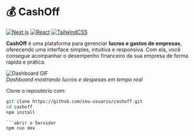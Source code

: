 # 💰 CashOff

[![Next.js](https://img.shields.io/badge/Next.js-13.5.1-black?logo=next.js)](https://nextjs.org/) [![React](https://img.shields.io/badge/React-18.3.0-blue?logo=react)](https://react.dev/) [![TailwindCSS](https://img.shields.io/badge/TailwindCSS-3.5.0-teal?logo=tailwind-css)](https://tailwindcss.com/)

**CashOff** é uma plataforma para gerenciar **lucros e gastos de empresas**, oferecendo uma interface simples, intuitiva e responsiva. Com ela, você consegue acompanhar o desempenho financeiro da sua empresa de forma rápida e prática.

![Dashboard GIF](https://user-images.githubusercontent.com/seu-usuario/cashoff-screenshots/dashboard.gif)  
*Dashboard mostrando lucros e despesas em tempo real*

Clone o repositório com:

```bash
git clone https://github.com/seu-usuario/cashoff.git
cd cashoff
npm install

```abrir o Servidor
npm run dev


